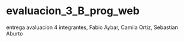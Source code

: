 # evaluacion_3_B_prog_web
entrega avaluacion 4 integrantes, Fabio Aybar, Camila Ortiz, Sebastian Aburto
